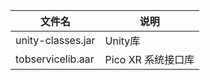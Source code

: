 | 文件名            | 说明               |
| ----------------- | ------------------ |
| unity-classes.jar | Unity库            |
| tobservicelib.aar | Pico XR 系统接口库 |

